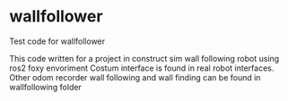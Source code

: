 # wallfollower
Test code for wallfollower 

This code written for a project in construct sim wall following robot using ros2 foxy envoriment
Costum interface is found in real robot interfaces. Other odom recorder wall following and wall finding can be found in wallfollowing folder
